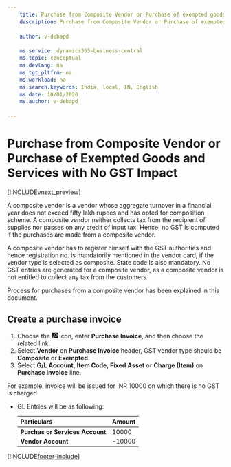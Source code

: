 ```yaml
---
    title: Purchase from Composite Vendor or Purchase of exempted goods and services with no GST Impact
    description: Purchase from Composite Vendor or Purchase of exempted goods and services with no GST Impact

    author: v-debapd

    ms.service: dynamics365-business-central
    ms.topic: conceptual
    ms.devlang: na
    ms.tgt_pltfrm: na
    ms.workload: na
    ms.search.keywords: India, local, IN, English
    ms.date: 10/01/2020
    ms.author: v-debapd

---
```

# Purchase from Composite Vendor or Purchase of Exempted Goods and Services with No GST Impact

[!INCLUDE[vnext_preview](../../includes/vnext_preview.md)]

A composite vendor is a vendor whose aggregate turnover in a financial year does not exceed fifty lakh rupees and has opted for composition scheme. A composite vendor neither collects tax from the recipient of supplies nor passes on any credit of input tax. Hence, no GST is computed if the purchases are made from a composite vendor. 

A composite vendor has to register himself with the GST authorities and hence registration no. is mandatorily mentioned in the vendor card, if the vendor type is selected as composite. State code is also mandatory. No GST entries are generated for a composite vendor, as a composite vendor is not entitled to collect any tax from the customers. 

Process for purchases from a composite vendor has been explained in this document.

## Create a purchase invoice

1. Choose the ![Search for Page or Report](image/search_small.png "Search for Page or Report icon") icon, enter **Purchase Invoice**, and then choose the related link.
2. Select **Vendor** on **Purchase Invoice** header, GST vendor type should be **Composite** or **Exempted**.
3. Select **G/L Account**, **Item Code**, **Fixed Asset** or **Charge (Item)** on **Purchase Invoice** line.

For example, invoice will be issued for INR 10000 on which there is no GST is charged.

- GL Entries will be as following:
    
    |Particulars|Amount|
    |----------------------------------|---------------------------------------|  
    |**Purchas or Services Account**|10000|  
    |**Vendor Account**|-10000|








































[!INCLUDE[footer-include](../../includes/footer-banner.md)]